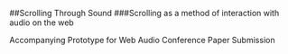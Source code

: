 ##Scrolling Through Sound
###Scrolling as a method of interaction with audio on the web

Accompanying Prototype for Web Audio Conference Paper Submission
